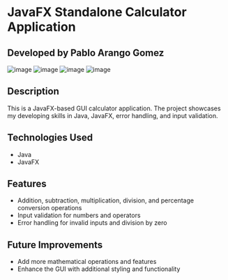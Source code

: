 # JavaFX Standalone Calculator Application
## Developed by Pablo Arango Gomez

![image]([https://imgur.com/a/vBWif7L](https://github.com/user-attachments/assets/88f97553-2dbe-4e2b-85eb-b9e713516ede)) ![image](https://github.com/user-attachments/assets/2ad1c969-96c7-4f47-8a24-63cfa109e939) ![image](https://github.com/user-attachments/assets/0ff72074-1bd9-48af-9fdf-8d278b9dd0e0) ![image](https://github.com/user-attachments/assets/6faf0386-2a53-4a41-acca-40487fb622e7)

## Description
This is a JavaFX-based GUI calculator application. The project showcases my developing skills in Java, JavaFX, error handling, and input validation. 

## Technologies Used
- Java
- JavaFX

## Features
- Addition, subtraction, multiplication, division, and percentage conversion operations
- Input validation for numbers and operators
- Error handling for invalid inputs and division by zero

## Future Improvements
- Add more mathematical operations and features
- Enhance the GUI with additional styling and functionality

